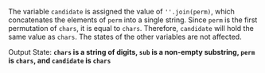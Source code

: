The variable `candidate` is assigned the value of `''.join(perm)`, which concatenates the elements of `perm` into a single string. Since `perm` is the first permutation of `chars`, it is equal to `chars`. Therefore, `candidate` will hold the same value as `chars`. The states of the other variables are not affected. 

Output State: **`chars` is a string of digits, `sub` is a non-empty substring, `perm` is `chars`, and `candidate` is `chars`**